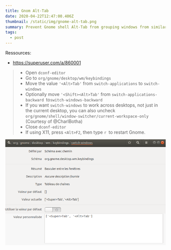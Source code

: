 ```yaml
---
title: Gnom Alt-Tab
date: 2020-04-22T12:47:00.406Z
thumbnail: /static/img/gnome-alt-tab.png
summary: Prevent Gnome shell Alt-Tab from grouping windows from similar apps.
tags:
  - post
---
```

Ressources: 

* https://superuser.com/a/860001

> * Open `dconf-editor`
> * Go to `org/gnome/desktop/wm/keybindings`
> * Move the value `'<Alt>Tab'` from `switch-applications` to `switch-windows`
> * Optionally move `'<Shift><Alt>Tab'` from `switch-applications-backward `to`switch-windows-backward`
> * If you want `switch-windows` to work across desktops, not just in the current desktop, you can also uncheck `org/gnome/shell/window-switcher/current-workspace-only `(Courtesy of @CharlBotha)
> * Close `dconf-editor`
> * If using X11, press `<Alt>F2`, then type `r `to restart Gnome.

![Gnome Alt-Tab](/static/img/gnome-alt-tab.png "Gnome Alt-Tab")